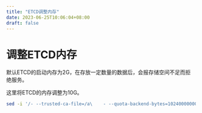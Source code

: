 ```yaml
---
title: "ETCD调整内存"
date: 2023-06-25T10:06:04+08:00
draft: false
---
```


# 调整ETCD内存

默认ETCD的启动内存为2G，在存放一定数量的数据后，会报存储空间不足而拒绝服务。

这里将ETCD的内存调整为10G。


```bash
sed -i '/- --trusted-ca-file=/a\    - --quota-backend-bytes=10240000000' /etc/kubernetes/manifests/etcd.yaml
```